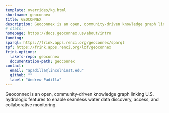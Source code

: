 ```yaml
---
template: overrides/kg.html
shortname: geoconnex
title: GEOCONNEX
description: Geoconnex is an open, community-driven knowledge graph linking U.S. hydrologic features to enable seamless water data discovery, access, and collaborative monitoring.
# stats: 
homepage: https://docs.geoconnex.us/about/intro
funding: 
sparql: https://frink.apps.renci.org/geoconnex/sparql
tpf: https://frink.apps.renci.org/ldf/geoconnex
frink-options:
  lakefs-repo: geoconnex
  documentation-path: geoconnex
contact:
  email: "apadilla@lincolninst.edu"
  github: ""
  label: "Andrew Padilla"
---
```

Geoconnex is an open, community-driven knowledge graph linking U.S. hydrologic features to enable seamless water data discovery, access, and collaborative monitoring.
